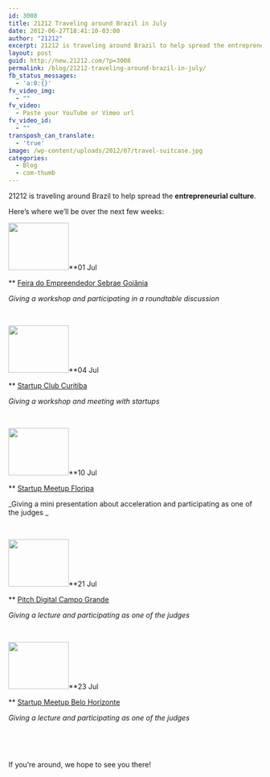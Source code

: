 ```yaml
---
id: 3008
title: 21212 Traveling around Brazil in July
date: 2012-06-27T18:41:10-03:00
author: "21212"
excerpt: 21212 is traveling around Brazil to help spread the entrepreneurial culture.
layout: post
guid: http://new.21212.com/?p=3008
permalink: /blog/21212-traveling-around-brazil-in-july/
fb_status_messages:
  - 'a:0:{}'
fv_video_img:
  - ""
fv_video:
  - Paste your YouTube or Vimeo url
fv_video_id:
  - ""
transposh_can_translate:
  - 'true'
image: /wp-content/uploads/2012/07/travel-suitcase.jpg
categories:
  - Blog
  - com-thumb
---
```

21212 is traveling around Brazil to help spread the **entrepreneurial culture**.

Here’s where we’ll be over the next few weeks:

[<img class="alignleft  wp-image-2001" title="Sebrae" src="http://local.21212.com/wp-content/uploads/2012/06/logo-1.jpg" alt="" width="120" height="94" />](http://www.sebrae.com.br/customizado/feira-do-empreendedor-goiania)**01 Jul
  
** [Feira do Empreendedor Sebrae Goiânia](http://www.sebrae.com.br/customizado/feira-do-empreendedor-goiania)

_Giving a workshop and participating in a roundtable discussion_

&nbsp;

[<img class="alignleft  wp-image-2002" title="Startup Club" src="http://local.21212.com/wp-content/uploads/2012/06/logo-2.jpg" alt="" width="120" height="94" />](http://startupclub.com.br/programacao.html)**04 Jul
  
** [Startup Club Curitiba](http://startupclub.com.br/programacao.html)

_Giving a workshop and meeting with startups_

&nbsp;

<img class="alignleft  wp-image-2004" title="logo-4" src="http://local.21212.com/wp-content/uploads/2012/06/logo-4.jpg" alt="" width="120" height="94" />**10 Jul
  
** [Startup Meetup Floripa](http://circuitostartup.com/portal/pt/floripa)

_Giving a mini presentation about acceleration and participating as one of the judges _

&nbsp;

[<img class="alignleft  wp-image-2003" title="Pitch / Empreendedorismo Digital" src="http://local.21212.com/wp-content/uploads/2012/06/logo-3.jpg" alt="" width="120" height="94" />](http://www.pitchdigital.com.br/ms/programacao/)**21 Jul
  
** [Pitch Digital Campo Grande](http://www.pitchdigital.com.br/ms/programacao/)

_Giving a lecture and participating as one of the judges_

&nbsp;

[<img class="alignleft  wp-image-2005" title="Startup Belo Horizonte" src="http://local.21212.com/wp-content/uploads/2012/06/logo-5.jpg" alt="" width="120" height="94" />](http://circuitostartup.com/portal/pt/belo-horizonte)**23 Jul
  
** [Startup Meetup Belo Horizonte](http://circuitostartup.com/portal/pt/belo-horizonte)

_Giving a lecture and participating as one of the judges_

&nbsp;

&nbsp;

If you&#8217;re around, we hope to see you there!

&nbsp;